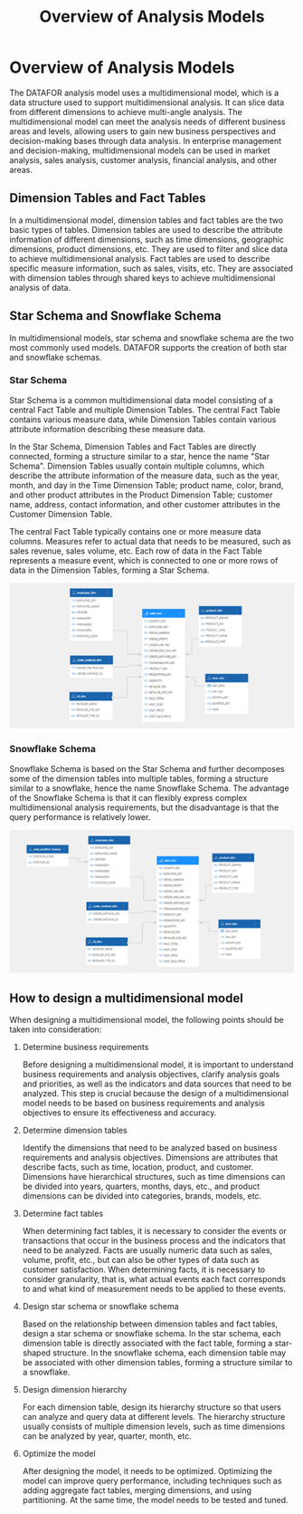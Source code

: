 ﻿---
id: fxmx-fxmxgs
title: Overview of Analysis Models
sidebar_position: 10
---
# Overview of Analysis Models

The DATAFOR analysis model uses a multidimensional model, which is a data structure used to support multidimensional analysis. It can slice data from different dimensions to achieve multi-angle analysis. The multidimensional model can meet the analysis needs of different business areas and levels, allowing users to gain new business perspectives and decision-making bases through data analysis. In enterprise management and decision-making, multidimensional models can be used in market analysis, sales analysis, customer analysis, financial analysis, and other areas.

## Dimension Tables and Fact Tables

In a multidimensional model, dimension tables and fact tables are the two basic types of tables. Dimension tables are used to describe the attribute information of different dimensions, such as time dimensions, geographic dimensions, product dimensions, etc. They are used to filter and slice data to achieve multidimensional analysis. Fact tables are used to describe specific measure information, such as sales, visits, etc. They are associated with dimension tables through shared keys to achieve multidimensional analysis of data.

## Star Schema and Snowflake Schema

In multidimensional models, star schema and snowflake schema are the two most commonly used models. DATAFOR supports the creation of both star and snowflake schemas.

### Star Schema

Star Schema is a common multidimensional data model consisting of a central Fact Table and multiple Dimension Tables. The central Fact Table contains various measure data, while Dimension Tables contain various attribute information describing these measure data.

In the Star Schema, Dimension Tables and Fact Tables are directly connected, forming a structure similar to a star, hence the name "Star Schema". Dimension Tables usually contain multiple columns, which describe the attribute information of the measure data, such as the year, month, and day in the Time Dimension Table; product name, color, brand, and other product attributes in the Product Dimension Table; customer name, address, contact information, and other customer attributes in the Customer Dimension Table.

The central Fact Table typically contains one or more measure data columns. Measures refer to actual data that needs to be measured, such as sales revenue, sales volume, etc. Each row of data in the Fact Table represents a measure event, which is connected to one or more rows of data in the Dimension Tables, forming a Star Schema.

![1677417365819](../../../../../static/img/en/datafor/model/1677417365819.png)

### Snowflake Schema

Snowflake Schema is based on the Star Schema and further decomposes some of the dimension tables into multiple tables, forming a structure similar to a snowflake, hence the name Snowflake Schema. The advantage of the Snowflake Schema is that it can flexibly express complex multidimensional analysis requirements, but the disadvantage is that the query performance is relatively lower.

![1677417444944](../../../../../static/img/en/datafor/model/1677417444944.png)

## How to design a multidimensional model

When designing a multidimensional model, the following points should be taken into consideration:

1. Determine business requirements

   Before designing a multidimensional model, it is important to understand business requirements and analysis objectives, clarify analysis goals and priorities, as well as the indicators and data sources that need to be analyzed. This step is crucial because the design of a multidimensional model needs to be based on business requirements and analysis objectives to ensure its effectiveness and accuracy.

2. Determine dimension tables

   Identify the dimensions that need to be analyzed based on business requirements and analysis objectives. Dimensions are attributes that describe facts, such as time, location, product, and customer. Dimensions have hierarchical structures, such as time dimensions can be divided into years, quarters, months, days, etc., and product dimensions can be divided into categories, brands, models, etc.

3. Determine fact tables

   When determining fact tables, it is necessary to consider the events or transactions that occur in the business process and the indicators that need to be analyzed. Facts are usually numeric data such as sales, volume, profit, etc., but can also be other types of data such as customer satisfaction. When determining facts, it is necessary to consider granularity, that is, what actual events each fact corresponds to and what kind of measurement needs to be applied to these events.

4. Design star schema or snowflake schema

   Based on the relationship between dimension tables and fact tables, design a star schema or snowflake schema. In the star schema, each dimension table is directly associated with the fact table, forming a star-shaped structure. In the snowflake schema, each dimension table may be associated with other dimension tables, forming a structure similar to a snowflake.

5. Design dimension hierarchy

   For each dimension table, design its hierarchy structure so that users can analyze and query data at different levels. The hierarchy structure usually consists of multiple dimension levels, such as time dimensions can be analyzed by year, quarter, month, etc.

6. Optimize the model

   After designing the model, it needs to be optimized. Optimizing the model can improve query performance, including techniques such as adding aggregate fact tables, merging dimensions, and using partitioning. At the same time, the model needs to be tested and tuned.